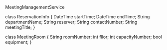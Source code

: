 MeetingManagementService

class ReservationInfo {
    DateTime startTime;
    DateTime endTime;
    String departmentName;
    String reserver;
    String contactNumber;
    String meetingTitle;
}

class MeetingRoom {
    String roomNumber;
    int fllor;
    int capacityNumber;
    bool equipment;
}
